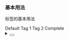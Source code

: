 ### 基本用法

标签的基本用法

<div class="cell-demo vp-raw">
  <yc-space>
    <yc-tag>Default</yc-tag>
    <yc-tag>Tag 1</yc-tag>
    <yc-tag>Tag 2</yc-tag>
    <yc-tag>
      <template #icon>
        <icon-check-circle-fill />
      </template>
      Complete
    </yc-tag>
  </yc-space>
</div>

<details>
<summary>
 <button class="code-btn"  >
    <icon-code />
 </button>
</summary>

```vue
<template>
  <yc-space>
    <yc-tag>Default</yc-tag>
    <yc-tag>Tag 1</yc-tag>
    <yc-tag>Tag 2</yc-tag>
    <yc-tag>
      <template #icon>
        <icon-check-circle-fill />
      </template>
      Complete
    </yc-tag>
  </yc-space>
</template>
```

</details>
